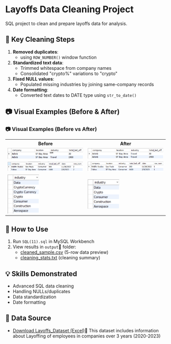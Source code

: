 # Layoffs Data Cleaning Project

SQL project to clean and prepare layoffs data for analysis.

## 🧹 Key Cleaning Steps
1. **Removed duplicates**:
   - using `ROW_NUMBER()` window function  
3. **Standardized text data**:  
   - Trimmed whitespace from company names  
   - Consolidated "crypto%" variations to "crypto"  
4. **Fixed NULL values**:  
   - Populated missing industries by joining same-company records  
5. **Date formatting**:  
   - Converted text dates to DATE type using `str_to_date()`


## 📷 Visual Examples (Before & After)         


<h3>📷 Visual Examples (Before vs After)</h3>

<table>
  <tr>
    <th>Before</th>
    <th>After</th>
  </tr>
  <tr>
    <td><img src="images/null1.png" width="250"/></td>
    <td><img src="images/null 2.png" width="250"/></td>
  </tr>
  <tr>
    <td><img src="images/duplicate1.png" width="250"/></td>
    <td><img src="images/duplicat2.png" width="250"/></td>
  </tr>
  <tr>
    <td><img src="images/Standardization1.png" width="100"/></td>
    <td><img src="images/Standardization2.png" width="100"/></td>
  </tr>
</table>



## 🚀 How to Use
1. Run `SQL(11).sql` in MySQL Workbench  
2. View results in `output`📄 folder:  
   - [cleaned_sample.csv](output/cleaned_sample.csv)   (5-row data preview)  
   - [cleaning_stats.txt](output/cleaning_stats.txt) (cleaning summary)  

## 💡 Skills Demonstrated
- Advanced SQL data cleaning  
- Handling NULLs/duplicates  
- Data standardization  
- Date formatting

## 📁 Data Source

- [Download Layoffs_Dataset (Excel)](Layoffs_Dataset.xlsx)📄 
This dataset includes information about Layoffing of employees in companies over 3 years (2020-2023)
